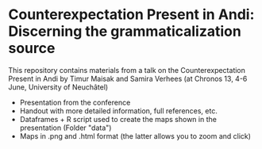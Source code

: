 # Counterexpectation Present in Andi: Discerning the grammaticalization source

This repository contains materials from a talk on the Counterexpectation Present in Andi by Timur Maisak and Samira Verhees (at Chronos 13, 4-6 June, University of Neuchâtel)

* Presentation from the conference
* Handout with more detailed information, full references, etc.
* Dataframes + R script used to create the maps shown in the presentation (Folder "data")
* Maps in .png and .html format (the latter allows you to zoom and click)

